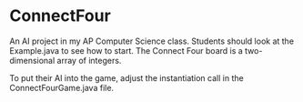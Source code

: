 # ConnectFour
An AI project in my AP Computer Science class.
Students should look at the Example.java to see how to start.
The Connect Four board is a two-dimensional array of integers.

To put their AI into the game, adjust the instantiation call in the ConnectFourGame.java file.
